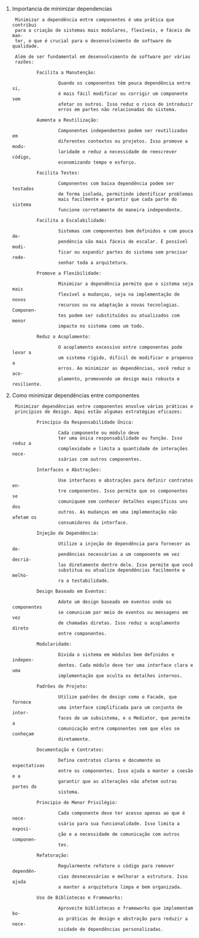1. Importancia de minimizar dependencias

        Minimizar a dependência entre componentes é uma prática que contribui 
        para a criação de sistemas mais modulares, flexíveis, e fáceis de man-
        ter, o que é crucial para o desenvolvimento de software de qualidade.

        Além de ser fundamental em desenvolvimento de software por várias 
        razões:

                Facilita a Manutenção: 
                
                        Quando os componentes têm pouca dependência entre si, 
                        é mais fácil modificar ou corrigir um componente sem 
                        afetar os outros. Isso reduz o risco de introduzir 
                        erros em partes não relacionadas do sistema.

                Aumenta a Reutilização: 
                
                        Componentes independentes podem ser reutilizados em 
                        diferentes contextos ou projetos. Isso promove a modu-
                        laridade e reduz a necessidade de reescrever código, 
                        economizando tempo e esforço.

                Facilita Testes: 
                
                        Componentes com baixa dependência podem ser testados 
                        de forma isolada, permitindo identificar problemas 
                        mais facilmente e garantir que cada parte do sistema 
                        funcione corretamente de maneira independente.

                Facilita a Escalabilidade: 
                
                        Sistemas com componentes bem definidos e com pouca de-
                        pendência são mais fáceis de escalar. É possível modi-
                        ficar ou expandir partes do sistema sem precisar rede-
                        senhar toda a arquitetura.

                Promove a Flexibilidade: 
                
                        Minimizar a dependência permite que o sistema seja mais
                        flexível a mudanças, seja na implementação de novos 
                        recursos ou na adaptação a novas tecnologias. Componen-
                        tes podem ser substituídos ou atualizados com menor 
                        impacto no sistema como um todo.

                Reduz o Acoplamento: 
                
                        O acoplamento excessivo entre componentes pode levar a
                        um sistema rígido, difícil de modificar e propenso a 
                        erros. Ao minimizar as dependências, você reduz o aco-
                        plamento, promovendo um design mais robusto e resiliente.


2. Como minimizar dependências entre componentes


        Minimizar dependências entre componentes envolve várias práticas e 
        princípios de design. Aqui estão algumas estratégias eficazes:

                Princípio da Responsabilidade Única: 

                        Cada componente ou módulo deve 
                        ter uma única responsabilidade ou função. Isso reduz a
                        complexidade e limita a quantidade de interações nece-
                        ssárias com outros componentes.

                Interfaces e Abstrações: 

                        Use interfaces e abstrações para definir contratos en-
                        tre componentes. Isso permite que os componentes se 
                        comuniquem sem conhecer detalhes específicos uns dos 
                        outros. As mudanças em uma implementação não afetam os
                        consumidores da interface.

                Injeção de Dependência: 
                        
                        Utilize a injeção de dependência para fornecer as de-
                        pendências necessárias a um componente em vez decriá-
                        las diretamente dentro dele. Isso permite que você 
                        substitua ou atualize dependências facilmente e melho-
                        ra a testabilidade.

                Design Baseado em Eventos: 
                
                        Adote um design baseado em eventos onde os componentes
                        se comunicam por meio de eventos ou mensagens em vez
                        de chamadas diretas. Isso reduz o acoplamento direto 
                        entre componentes.

                Modularidade: 
                        
                        Divida o sistema em módulos bem definidos e indepen-
                        dentes. Cada módulo deve ter uma interface clara e uma
                        implementação que oculta os detalhes internos.

                Padrões de Projeto: 
                
                        Utilize padrões de design como o Facade, que fornece 
                        uma interface simplificada para um conjunto de inter-
                        faces de um subsistema, e o Mediator, que permite a 
                        comunicação entre componentes sem que eles se conheçam
                        diretamente.

                Documentação e Contratos: 
                        
                        Defina contratos claros e documente as expectativas 
                        entre os componentes. Isso ajuda a manter a coesão e a
                        garantir que as alterações não afetem outras partes do
                        sistema.

                Principio de Menor Privilégio: 
                
                        Cada componente deve ter acesso apenas ao que é nece-
                        ssário para sua funcionalidade. Isso limita a exposi-
                        ção e a necessidade de comunicação com outros componen-
                        tes.

                Refatoração: 
                        
                        Regularmente refatore o código para remover dependên-
                        cias desnecessárias e melhorar a estrutura. Isso ajuda
                        a manter a arquitetura limpa e bem organizada.

                Uso de Bibliotecas e Frameworks: 
                
                        Aproveite bibliotecas e frameworks que implementam bo-
                        as práticas de design e abstração para reduzir a nece-
                        ssidade de dependências personalizadas.
